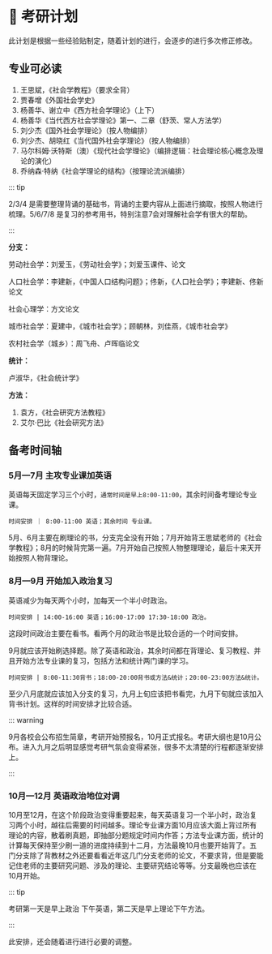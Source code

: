 # :dart: 考研计划  <Badge text="Beta 版" type="warning"/>

此计划是根据一些经验贴制定，随着计划的进行，会逐步的进行多次修正修改。


## 专业可必读 <Badge text="专业课" type="warning"/> <Badge text="参考书目"/>

1. 王思斌，《社会学教程》（要求全背）
2. 贾春增《外国社会学史》
3.  杨善华、谢立中《西方社会学理论》（上下）
4. 杨善华《当代西方社会学理论》第一、二章（舒茨、常人方法学）
5. 刘少杰《国外社会学理论》（按人物编排）
6. 刘少杰、胡晓红《当代国外社会学理论》（按人物编排）
7. 马尔科姆·沃特斯（澳）《现代社会学理论》（编排逻辑：社会理论核心概念及理论的演化）
8. 乔纳森·特纳《社会学理论的结构》（按理论流派编排）

::: tip

2/3/4 是需要整理背诵的基础书，背诵的主要内容从上面进行摘取，按照人物进行梳理。5/6/7/8 是复习的参考用书，特别注意7会对理解社会学有很大的帮助。

:::

**分支：**

劳动社会学：刘爱玉，《劳动社会学》；刘爱玉课件、论文

人口社会学：李建新，《中国人口结构问题》；佟新，《人口社会学》；李建新、佟新论文

社会心理学：方文论文

城市社会学：夏建中，《城市社会学》；顾朝林，刘佳燕，《城市社会学》

农村社会学（城乡）：周飞舟、卢晖临论文

**统计：**

卢淑华，《社会统计学》

**方法：**

1. 袁方，《社会研究方法教程》
2. 艾尔·巴比《社会研究方法》

## 备考时间轴

### 5月—7月 主攻专业课加英语

英语每天固定学习三个小时，`通常时间是早上8:00-11:00`，其余时间备考理论专业课。

```
时间安排 ｜ 8:00-11:00 英语；其余时间 专业课。
```

5月、6月主要在刷理论的书，分支完全没有开始；7月开始背王思斌老师的《社会学教程》；8月的时候背完第一遍。7月开始自己按照人物整理理论，最后十来天开始按照人物背理论。

### 8月—9月 开始加入政治复习

英语减少为每天两个小时，加每天一个半小时政治。

```
时间安排 | 14:00-16:00 英语；16:00-17:00 17:30-18:00 政治。
```

这段时间政治主要在看书。看两个月的政治书是比较合适的一个时间安排。

9月就应该开始刷选择题。除了英语和政治，其余时间都在背理论、复习教程、并且开始方法专业课的复习，包括方法和统计两门课的学习。

```
时间安排 | 8:00-11:30背书；18:00-20:00背书或方法&统计；20:00-23:00方法&统计。
```

至少八月底就应该加入分支的复习，九月上旬应该把书看完，九月下旬就应该加入背书计划。这样的时间安排才比较合适。

::: warning

9月各校会公布招生简章，考研开始预报名，10月正式报名。考研大纲也是10月公布。进入九月之后明显感觉考研气氛会变得紧张，很多不太清楚的行程都逐渐安排上。

:::

### 10月—12月 英语政治地位对调

10月至12月，在这个阶段政治变得重要起来，每天英语复习一个半小时，政治复习两个小时，越往后需要的时间越多。理论专业课方面10月应该大面上背过所有理论的内容，散着刷真题，即抽部分题规定时间内作答；方法专业课方面，统计的计算每天保持至少刷一道的进度持续到十二月，方法最晚10月也要开始背了。五门分支除了背教材之外还要看看近年这几门分支老师的论文，不要求背，但是要能记住老师的主要研究问题、涉及的理论、主要研究结论等等。分支最晚也应该在10月开始。

::: tip

考研第一天是早上政治 下午英语，第二天是早上理论下午方法。

:::

此安排，还会随着进行进行必要的调整。